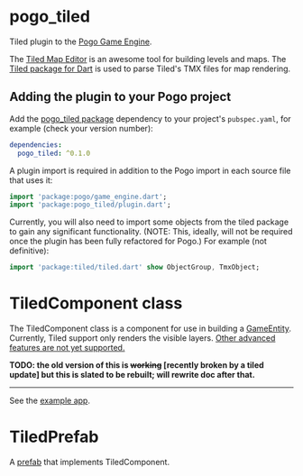 # pogo_tiled

Tiled plugin to the [Pogo Game Engine](https://pub.dev/packages/pogo).

The [Tiled Map Editor](https://www.mapeditor.org/) is an awesome tool for building levels and maps.  The [Tiled package for Dart](https://pub.dev/packages/tiled) is used to parse Tiled's TMX files for map rendering.

## Adding the plugin to your Pogo project

Add the [pogo_tiled package](https://pub.dev/packages/pogo_tiled) dependency to your project's `pubspec.yaml`, for example (check your version number):

```yaml
dependencies:
  pogo_tiled: ^0.1.0
```

A plugin import is required in addition to the Pogo import in each source file that uses it:

```dart
import 'package:pogo/game_engine.dart';
import 'package:pogo_tiled/plugin.dart';
```

Currently, you will also need to import some objects from the tiled package to gain any significant functionality.  (NOTE: This, ideally, will not be required once the plugin has been fully refactored for Pogo.)  For example (not definitive):

```dart
import 'package:tiled/tiled.dart' show ObjectGroup, TmxObject;
```

# TiledComponent class

The TiledComponent class is a component for use in building a [GameEntity](https://github.com/juanitogan/pogo/blob/master/doc/game_entity.md).  Currently, Tiled support only renders the visible layers.  [Other advanced features are not yet supported.](https://github.com/flame-engine/tiled.dart/blob/master/CHANGELOG.md)

**TODO: the old version of this is ~~working~~ \[recently broken by a tiled update\] but this is slated to be rebuilt; will rewrite doc after that.**

----

See the [example app](example/lib/main.dart).

# TiledPrefab

A [prefab](https://github.com/juanitogan/pogo/blob/master/doc/prefabs.md) that implements TiledComponent.
